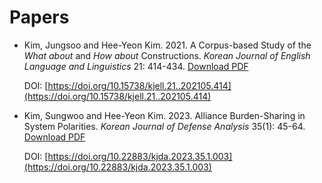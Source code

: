 # Papers
* Kim, Jungsoo and Hee-Yeon Kim. 2021. A Corpus-based Study of the _What about_ and _How about_ Constructions.
  _Korean Journal of English Language and Linguistics_ 21: 414-434. [Download PDF](heeyeon8/cv/Kim%20and%20Kim-2021.pdf)
  
  DOI: [https://doi.org/10.15738/kjell.21..202105.414](https://doi.org/10.15738/kjell.21..202105.414)
  
* Kim, Sungwoo and Hee-Yeon Kim. 2023. Alliance Burden-Sharing in System Polarities. _Korean Journal of Defense Analysis_
  35(1): 45-64. [Download PDF](heeyeon8/cv/Kim%20and%20Kim-2023.pdf)
  
  DOI: [https://doi.org/10.22883/kjda.2023.35.1.003](https://doi.org/10.22883/kjda.2023.35.1.003)

